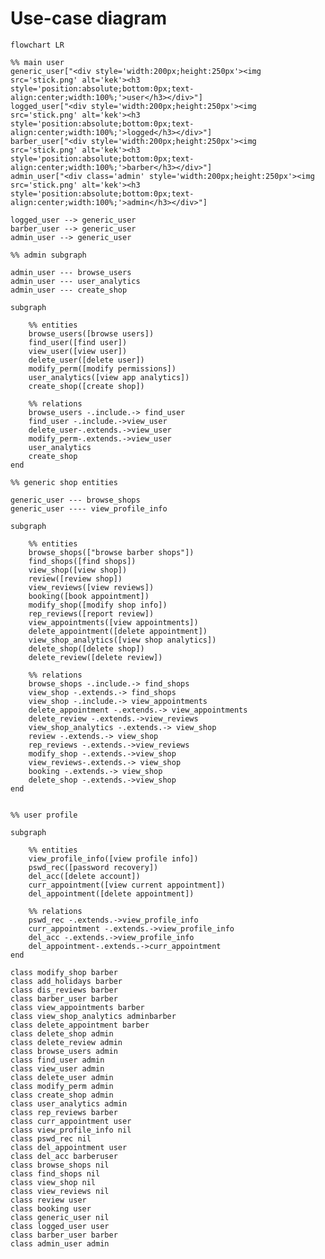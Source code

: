 <style>
	.barber *, .user *, .admin *,  .barberuser *, .adminuser *, .adminbarber *,  .nil *{
		fill : none !important;
		stroke : none !important;
		background-size: 100% 100%;
		background-repeat: no-repeat;
		border-radius : 0.7rem;
	}

	.nil *{
		background-color : white;	
	}

	.barber * {
		background-color : #bbf7d0;		
	}

	.user *{
		background-color : #7dd3fc;		
	}

	.admin *{
		background-color : #fca5a5;		
	}

	.barberuser *{
		background-image: linear-gradient(90deg, #bbf7d0 50%, #bbf7d0 50%, #7dd3fc 50%, #7dd3fc 50%); 
	}

	.adminuser *{
		background-image: linear-gradient(90deg, #bbf7d0 33.33%, #fca5a5 33.33%, #fca5a5 66.66%, #7dd3fc 66.66%); 
	}

	.adminbarber *{
		background-image: linear-gradient(90deg, #bbf7d0 50%, #bbf7d0 50%, #fca5a5 50%, #fca5a5 50%); 
	}

	.nodeLabel, .edgeLabel{
		font-size: 3rem !important;
	}

	.nodeLabel{
		padding: 10px 10px;
	}


</style>

# Use-case diagram
```mermaid
flowchart LR

%% main user
generic_user["<div style='width:200px;height:250px'><img src='stick.png' alt='kek'><h3 style='position:absolute;bottom:0px;text-align:center;width:100%;'>user</h3></div>"]
logged_user["<div style='width:200px;height:250px'><img src='stick.png' alt='kek'><h3 style='position:absolute;bottom:0px;text-align:center;width:100%;'>logged</h3></div>"]
barber_user["<div style='width:200px;height:250px'><img src='stick.png' alt='kek'><h3 style='position:absolute;bottom:0px;text-align:center;width:100%;'>barber</h3></div>"]
admin_user["<div class='admin' style='width:200px;height:250px'><img src='stick.png' alt='kek'><h3 style='position:absolute;bottom:0px;text-align:center;width:100%;'>admin</h3></div>"]

logged_user --> generic_user
barber_user --> generic_user
admin_user --> generic_user

%% admin subgraph

admin_user --- browse_users
admin_user --- user_analytics
admin_user --- create_shop

subgraph  

	%% entities
	browse_users([browse users])
	find_user([find user])
	view_user([view user])
	delete_user([delete user])
	modify_perm([modify permissions])
	user_analytics([view app analytics])
	create_shop([create shop])

	%% relations
	browse_users -.include.-> find_user
	find_user -.include.->view_user
	delete_user-.extends.->view_user
	modify_perm-.extends.->view_user
	user_analytics
	create_shop
end

%% generic shop entities

generic_user --- browse_shops
generic_user ---- view_profile_info

subgraph  

	%% entities
	browse_shops(["browse barber shops"])
	find_shops([find shops])
	view_shop([view shop])
	review([review shop])
	view_reviews([view reviews])
	booking([book appointment])
	modify_shop([modify shop info])
	rep_reviews([report review])
	view_appointments([view appointments])
	delete_appointment([delete appointment])
	view_shop_analytics([view shop analytics])
	delete_shop([delete shop])
	delete_review([delete review])

	%% relations
	browse_shops -.include.-> find_shops
	view_shop -.extends.-> find_shops
	view_shop -.include.-> view_appointments
	delete_appointment -.extends.-> view_appointments
	delete_review -.extends.->view_reviews
	view_shop_analytics -.extends.-> view_shop
	review -.extends.-> view_shop
	rep_reviews -.extends.->view_reviews
	modify_shop -.extends.->view_shop
	view_reviews-.extends.-> view_shop
	booking -.extends.-> view_shop
	delete_shop -.extends.->view_shop
end


%% user profile

subgraph  

	%% entities
	view_profile_info([view profile info])
	pswd_rec([password recovery])
	del_acc([delete account])
	curr_appointment([view current appointment])
	del_appointment([delete appointment])

	%% relations
	pswd_rec -.extends.->view_profile_info
	curr_appointment -.extends.->view_profile_info
	del_acc -.extends.->view_profile_info
	del_appointment-.extends.->curr_appointment
end

class modify_shop barber
class add_holidays barber
class dis_reviews barber
class barber_user barber
class view_appointments barber
class view_shop_analytics adminbarber
class delete_appointment barber
class delete_shop admin
class delete_review admin
class browse_users admin
class find_user admin
class view_user admin
class delete_user admin
class modify_perm admin
class create_shop admin
class user_analytics admin
class rep_reviews barber
class curr_appointment user
class view_profile_info nil
class pswd_rec nil
class del_appointment user
class del_acc barberuser
class browse_shops nil
class find_shops nil
class view_shop nil
class view_reviews nil
class review user
class booking user
class generic_user nil
class logged_user user
class barber_user barber
class admin_user admin

```
